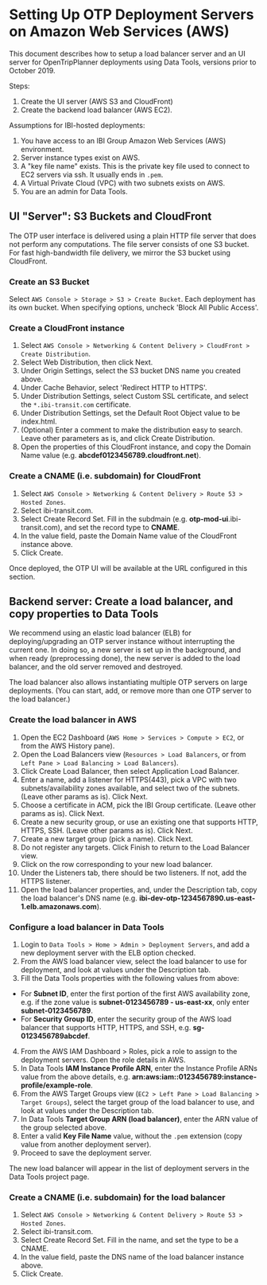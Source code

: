 # Setting Up OTP Deployment Servers on Amazon Web Services (AWS)

This document describes how to setup a load balancer server and an UI server for OpenTripPlanner deployments using Data Tools, versions prior to October 2019.

Steps:

1. Create the UI server (AWS S3 and CloudFront)
2. Create the backend load balancer (AWS EC2).

Assumptions for IBI-hosted deployments:

1. You have access to an IBI Group Amazon Web Services (AWS) environment.
2. Server instance types exist on AWS.
3. A "key file name" exists. This is the private key file used to connect to EC2 servers via ssh. It usually ends in `.pem`.
4. A Virtual Private Cloud (VPC) with two subnets exists on AWS.
5. You are an admin for Data Tools.

## UI "Server": S3 Buckets and CloudFront

The OTP user interface is delivered using a plain HTTP file server that does not perform any computations. The file server consists of one S3 bucket. For fast high-bandwidth file delivery, we mirror the S3 bucket using CloudFront.

### Create an S3 Bucket

Select `AWS Console > Storage > S3 > Create Bucket`. Each deployment has its own bucket.
When specifying options, uncheck 'Block All Public Access'.

### Create a CloudFront instance

1. Select `AWS Console > Networking & Content Delivery > CloudFront > Create Distribution`. 
2. Select Web Distribution, then click Next.
3. Under Origin Settings, select the S3 bucket DNS name you created above.
4. Under Cache Behavior, select 'Redirect HTTP to HTTPS'.
5. Under Distribution Settings, select Custom SSL certificate, and select the `*.ibi-transit.com` certificate.
6. Under Distribution Settings, set the Default Root Object value to be index.html.
7. (Optional) Enter a comment to make the distribution easy to search. Leave other parameters as is, and click Create Distribution.
8. Open the properties of this CloudFront instance, and copy the Domain Name value (e.g. **abcdef0123456789.cloudfront.net**).

### Create a CNAME (i.e. subdomain) for CloudFront

1. Select `AWS Console > Networking & Content Delivery > Route 53 > Hosted Zones`.
2. Select ibi-transit.com.
3. Select Create Record Set. Fill in the subdmain (e.g. **otp-mod-ui**.ibi-transit.com), and set the record type to **CNAME**.
4. In the value field, paste the Domain Name value of the CloudFront instance above.
5. Click Create.

Once deployed, the OTP UI will be available at the URL configured in this section.

## Backend server: Create a load balancer, and copy properties to Data Tools

We recommend using an elastic load balancer (ELB) for deploying/upgrading an OTP server instance without interrupting the current one. In doing so, a new server is set up in the background, and when ready (preprocessing done), the new server is added to the load balancer, and the old server removed and destroyed.

The load balancer also allows instantiating multiple OTP servers on large deployments. (You can start, add, or remove more than one OTP server to the load balancer.)  

### Create the load balancer in AWS

1. Open the EC2 Dashboard (`AWS Home > Services > Compute > EC2`, or from the AWS History pane).
2. Open the Load Balancers view (`Resources > Load Balancers`, or from `Left Pane > Load Balancing > Load Balancers`).
3. Click Create Load Balancer, then select Application Load Balancer.
4. Enter a name, add a listener for HTTPS(443), pick a VPC with two subnets/availability zones available, and select two of the subnets. (Leave other params as is). Click Next.
5. Choose a certificate in ACM, pick the IBI Group certificate. (Leave other params as is). Click Next.
6. Create a new security group, or use an existing one that supports HTTP, HTTPS, SSH. (Leave other params as is). Click Next.
7. Create a new target group (pick a name). Click Next. 
8. Do not register any targets. Click Finish to return to the Load Balancer view.
9. Click on the row corresponding to your new load balancer.
10. Under the Listeners tab, there should be two listeners. If not, add the HTTPS listener.
11. Open the load balancer properties, and, under the Description tab, copy the load balancer's DNS name (e.g. **ibi-dev-otp-1234567890.us-east-1.elb.amazonaws.com**).

### Configure a load balancer in Data Tools

1. Login to `Data Tools > Home > Admin > Deployment Servers`, and add a new deployment server with the ELB option checked.
2. From the AWS load balancer view, select the load balancer to use for deployment, and look at values under the Description tab.
3. Fill the Data Tools properties with the following values from above: 
* For **Subnet ID**, enter the first portion of the first AWS availability zone, e.g. if the zone value is **subnet-0123456789 - us-east-xx**, only enter **subnet-0123456789**. 
* For **Security Group ID**, enter the security group of the AWS load balancer that supports HTTP, HTTPS, and SSH, e.g. **sg-0123456789abcdef**.
4. From the AWS IAM Dashboard > Roles, pick a role to assign to the deployment servers. Open the role details in AWS.
5. In Data Tools **IAM Instance Profile ARN**, enter the Instance Profile ARNs value from the above details, e.g. **arn:aws:iam::0123456789:instance-profile/example-role**.
6. From the AWS Target Groups view (`EC2 > Left Pane > Load Balancing > Target Groups`), select the target group of the load balancer to use, and look at values under the Description tab.
7. In Data Tools **Target Group ARN (load balancer)**, enter the ARN value of the group selected above.
8. Enter a valid **Key File Name** value, without the `.pem` extension (copy value from another deployment server).
9. Proceed to save the deployment server.

The new load balancer will appear in the list of deployment servers in the Data Tools project page.

### Create a CNAME (i.e. subdomain) for the load balancer

1. Select `AWS Console > Networking & Content Delivery > Route 53 > Hosted Zones`.
2. Select ibi-transit.com.
3. Select Create Record Set. Fill in the name, and set the type to be a CNAME.
4. In the value field, paste the DNS name of the load balancer instance above.
5. Click Create.

